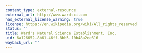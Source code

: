 ```yaml
---
content_type: external-resource
external_url: http://www.wardsci.com
has_external_license_warning: true
license: https://en.wikipedia.org/wiki/All_rights_reserved
status: ''
title: Ward's Natural Science Establishment, Inc.
uid: 6a126652-8b61-46ff-8bb5-10b48a2ee616
wayback_url: ''
---
```

